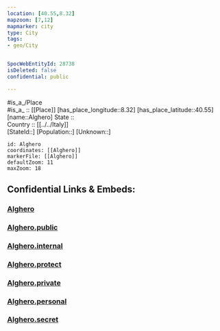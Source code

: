 ```yaml
---
location: [40.55,8.32] 
mapzoom: [7,12] 
mapmarker: city 
type: City
tags:
- geo/City


SpocWebEntityId: 28738
isDeleted: false
confidential: public

---
```

#is_a_/Place  
#is_a_ :: [[Place]] 
[has_place_longitude::8.32] 
[has_place_latitude::40.55] 
[name::Alghero] 
State ::  
Country :: [[../../Italy]]  
[StateId::] 
[Population::] 
[Unknown::] 


```leaflet
id: Alghero
coordinates: [[Alghero]] 
markerFile: [[Alghero]] 
defaultZoom: 11 
maxZoom: 18
```


## Confidential Links & Embeds: 

### [Alghero](/_Standards/Earth/Continent/Europe/Europe~South/Italy/City/Alghero.md) 

### [Alghero.public](/_public/Earth/Continent/Europe/Europe~South/Italy/City/Alghero.public.md) 

### [Alghero.internal](/_internal/Earth/Continent/Europe/Europe~South/Italy/City/Alghero.internal.md) 

### [Alghero.protect](/_protect/Earth/Continent/Europe/Europe~South/Italy/City/Alghero.protect.md) 

### [Alghero.private](/_private/Earth/Continent/Europe/Europe~South/Italy/City/Alghero.private.md) 

### [Alghero.personal](/_personal/Earth/Continent/Europe/Europe~South/Italy/City/Alghero.personal.md) 

### [Alghero.secret](/_secret/Earth/Continent/Europe/Europe~South/Italy/City/Alghero.secret.md)

